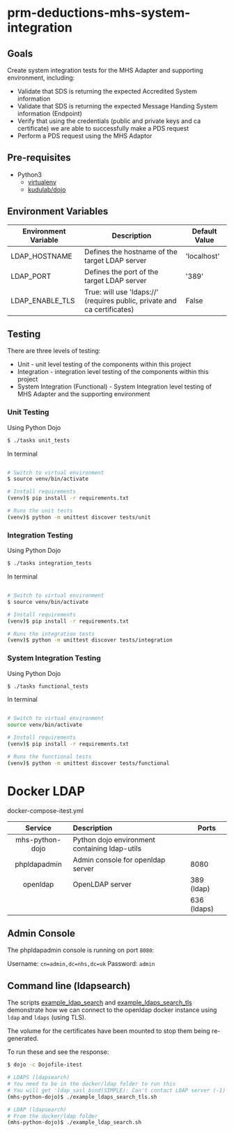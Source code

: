 # prm-deductions-mhs-system-integration

## Goals

Create system integration tests for the MHS Adapter and supporting environment, including:
* Validate that SDS is returning the expected Accredited System information
* Validate that SDS is returning the expected Message Handing System information (Endpoint)
* Verify that using the credentials (public and private keys and ca certificate) we are able to successfully make a PDS request
* Perform a PDS request using the MHS Adaptor

## Pre-requisites

* Python3
    * [virtualenv](https://docs.python.org/3/library/venv.html)
    * [kudulab/dojo](https://github.com/kudulab/dojo)

## Environment Variables

| Environment Variable | Description                                                              | Default Value |
|----------------------|--------------------------------------------------------------------------|---------------|
| LDAP_HOSTNAME        | Defines the hostname of the target LDAP server                           | 'localhost'   |
| LDAP_PORT            | Defines the port of the target LDAP server                               | '389'         |
| LDAP_ENABLE_TLS      | True: will use 'ldaps://' (requires public, private and ca certificates) | False         | 


## Testing

There are three levels of testing: 
* Unit - unit level testing of the components within this project
* Integration - integration level testing of the components within this project
* System Integration (Functional) - System Integration level testing of MHS Adapter and the supporting environment

### Unit Testing

Using Python Dojo

```bash
$ ./tasks unit_tests
``` 

In terminal 

```bash

# Switch to virtual environment
$ source venv/bin/activate

# Install requirements 
(venv)$ pip install -r requirements.txt

# Runs the unit tests
(venv)$ python -m unittest discover tests/unit
```

### Integration Testing

Using Python Dojo

```bash
$ ./tasks integration_tests
``` 

In terminal 

```bash

# Switch to virtual environment
$ source venv/bin/activate

# Install requirements 
(venv)$ pip install -r requirements.txt

# Runs the integration tests
(venv)$ python -m unittest discover tests/integration
```

### System Integration Testing

Using Python Dojo

```bash
$ ./tasks functional_tests
``` 

In terminal 

```bash

# Switch to virtual environment
source venv/bin/activate

# Install requirements 
(venv)$ pip install -r requirements.txt

# Runs the functional tests
(venv)$ python -m unittest discover tests/functional
```

# Docker LDAP

docker-compose-itest.yml

| Service         | Description                                   | Ports       |
|:---------------:|:----------------------------------------------|-------------|
| mhs-python-dojo | Python dojo environment containing ldap-utils |             |
| phpldapadmin    | Admin console for openldap server             | 8080        |
| openldap        | OpenLDAP server                               | 389 (ldap)  |
|                 |                                               | 636 (ldaps) | 
## Admin Console

The phpldapadmin console is running on port `8080`:

Username: `cn=admin,dc=nhs,dc=uk`
Password: `admin`

## Command line (ldapsearch)

The scripts [example_ldap_search](docker/ldap/example_ldap_search.sh) and 
[example_ldaps_search_tls](docker/ldap/example_ldaps_search_tls.sh) demonstrate how we can
connect to the openldap docker instance using `ldap` and `ldaps` (using TLS). 

The volume for the certificates have been mounted to stop them being re-generated.

To run these and see the response:
```bash
$ dojo -c Dojofile-itest

# LDAPS (ldapsearch)
# You need to be in the docker/ldap folder to run this
# You will get 'ldap_sasl_bind(SIMPLE): Can't contact LDAP server (-1)' if you are not
(mhs-python-dojo)$ ./example_ldaps_search_tls.sh

# LDAP (ldapsearch)
# From the docker/ldap folder
(mhs-python-dojo)$ ./example_ldap_search.sh 
```